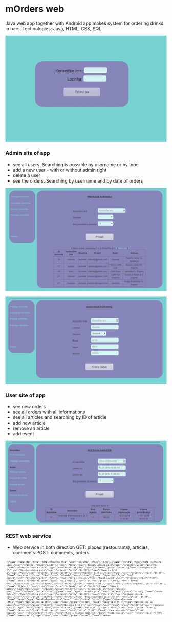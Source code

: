 mOrders web
=======================================================================================

Java web app together with Android app makes system for ordering drinks in bars. 
Technologies: Java, HTML, CSS, SQL


![Alt text](https://github.com/krunogr/Java-web-app-with-REST-ful-service-as-part-of-system-for-ordering-drinks-in-restaurants/blob/master/mNarudzbe_web/web/screenshots/login.JPG "Login")

### Admin site of app
 - see all users. Searching is possible by username or by type
 - add a new user - with or without admin right 
 - delete a user
 - see the orders. Searching by username and by date of orders

![Alt text](https://raw.githubusercontent.com/krunogr/Java-web-app-with-REST-ful-service-as-part-of-system-for-ordering-drinks-in-restaurants/master/mNarudzbe_web/web/screenshots/usersReview.JPG "Admin site of app")

![Alt text](https://github.com/krunogr/Java-web-app-with-REST-ful-service-as-part-of-system-for-ordering-drinks-in-restaurants/blob/master/mNarudzbe_web/web/screenshots/addUser.JPG "Admin site of app")


### User site of app
 - see new orders
 - see all orders with all informations
 - see all articles and searching by ID of article
 - add new article
 - remove an article
 - add event

![Alt text](https://github.com/krunogr/Java-web-app-with-REST-ful-service-as-part-of-system-for-ordering-drinks-in-restaurants/blob/master/mNarudzbe_web/web/screenshots/reviewOrders.JPG "User site of app")

### REST web service
 - Web service in both direction
GET: places (restourants), articles, comments
POST: comments, orders

![Alt text](https://raw.githubusercontent.com/krunogr/Java-web-app-with-REST-ful-service-as-part-of-system-for-ordering-drinks-in-restaurants/master/mNarudzbe_web/web/screenshots/REST.JPG "REST(ful) web service")

